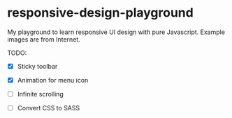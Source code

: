 # responsive-design-playground

My playground to learn responsive UI design with pure Javascript. Example images are from Internet.

TODO:

- [x] Sticky toolbar

- [x] Animation for menu icon

- [ ] Infinite scrolling

- [ ] Convert CSS to SASS
